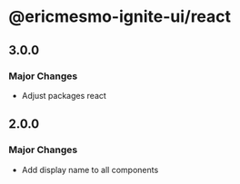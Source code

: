 # @ericmesmo-ignite-ui/react

## 3.0.0

### Major Changes

- Adjust packages react

## 2.0.0

### Major Changes

- Add display name to all components
